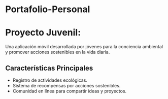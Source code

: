 # Portafolio-Personal
# Proyecto Juvenil: 
Una aplicación móvil desarrollada por jóvenes para la conciencia ambiental y promover acciones sostenibles en la vida diaria.  
## Características Principales
- Registro de actividades ecológicas.
- Sistema de recompensas por acciones sostenibles.
- Comunidad en línea para compartir ideas y proyectos. 
